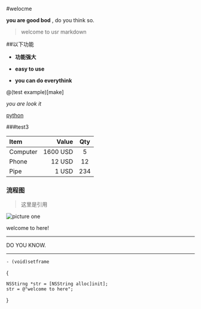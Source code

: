 #welocme

**you are good bod** , do you think so.

> welcome to usr markdown



##以下功能

- **功能强大**

- **easy  to use**

- **you can do everythink** 




@(test example)[make]

*you are look it*

[python](http://www.python.org)

###test3

| Item      |    Value | Qty  |
| :-------- | --------:| :--: |
| Computer  | 1600 USD |  5   |
| Phone     |   12 USD |  12  |
| Pipe      |    1 USD | 234  |

### 流程图

> 这里是引用

![picture one](http://eskipaper.com/images/beautiful-girls-12.jpg)

welcome to here! 
*** 
DO YOU KNOW.
***

`- (void)setframe `

{

	NSStirng *str = [NSString alloc]init];
	str = @"welcome to here";

}


 
